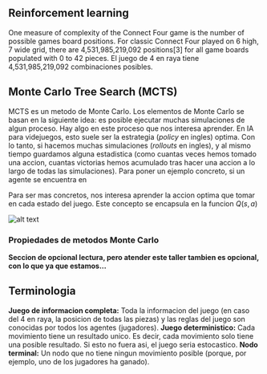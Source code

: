 
## Reinforcement learning

One measure of complexity of the Connect Four game is the number of possible games board positions. For classic Connect Four played on 6 high, 7 wide grid, there are 4,531,985,219,092 positions[3] for all game boards populated with 0 to 42 pieces.
El juego de 4 en raya tiene 4,531,985,219,092 combinaciones posibles.

## Monte Carlo Tree Search (MCTS)

MCTS es un metodo de Monte Carlo. Los elementos de Monte Carlo se basan en la siguiente idea: es posible ejecutar muchas simulaciones de algun proceso. Hay algo en este proceso que nos interesa aprender. En IA para videjuegos, esto suele ser la estrategia (*policy* en ingles) optima. Con lo tanto, si hacemos muchas simulaciones (*rollouts* en ingles), y al mismo tiempo guardamos alguna estadistica (como cuantas veces hemos tomado una accion, cuantas victorias hemos acumulado tras hacer una accion a lo largo de todas las simulaciones). Para poner un ejemplo concreto, si un agente se encuentra en

Para ser mas concretos, nos interesa aprender la accion optima que tomar en cada estado del juego. Este concepto se encapsula en la funcion $Q(s,a)$

![alt text](https://github.com/Danielhp95/mcts-workshop/images/UCT-diagram.png "diagrama MCTS-UCT")


### Propiedades de metodos Monte Carlo

**Seccion de opcional lectura, pero atender este taller tambien es opcional, con lo que ya que estamos...**


## Terminologia
**Juego de informacion completa:** Toda la informacion del juego (en caso del 4 en raya, la posicion de todas las piezas) y las reglas del juego son conocidas por todos los agentes (jugadores).
**Juego deterministico:** Cada movimiento tiene un resultado unico. Es decir, cada movimiento solo tiene una posible resultado. Si esto no fuera asi, el juego seria estocastico.
**Nodo terminal:** Un nodo que no tiene ningun movimiento posible (porque, por ejemplo, uno de los jugadores ha ganado).
